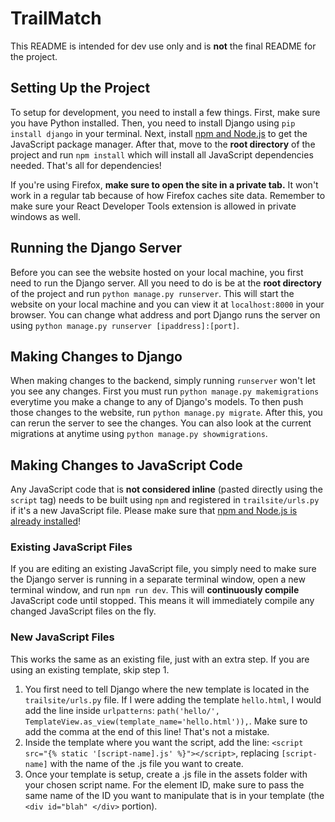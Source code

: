 # TrailMatch
This README is intended for dev use only and is **not** the final README for the project.



## Setting Up the Project
To setup for development, you need to install a few things. First, make sure you have Python installed. Then, you need to install Django using `pip install django` in your terminal. Next, install [npm and Node.js](https://nodejs.org/en/download/) to get the JavaScript package manager. After that, move to the **root directory** of the project and run `npm install` which will install all JavaScript dependencies needed. That's all for dependencies!

If you're using Firefox, **make sure to open the site in a private tab.** It won't work
in a regular tab because of how Firefox caches site data. Remember to make sure your
React Developer Tools extension is allowed in private windows as well.

## Running the Django Server
Before you can see the website hosted on your local machine, you first need to run the Django server. All you need to do is be at the **root directory** of the project and run `python manage.py runserver`. This will start the website on your local machine and you can view it at `localhost:8000` in your browser. You can change what address and port Django runs the server on using `python manage.py runserver [ipaddress]:[port]`.

## Making Changes to Django
When making changes to the backend, simply running `runserver` won't let you see any changes. First you must run `python manage.py makemigrations` everytime you make a change to any of Django's models. To then push those changes to the website, run `python manage.py migrate`. After this, you can rerun the server to see the changes. You can also look at the current migrations at anytime using `python manage.py showmigrations`.

## Making Changes to JavaScript Code
Any JavaScript code that is **not considered inline** (pasted directly using the `script` tag) needs to be built using `npm` and registered in `trailsite/urls.py` if it's a new JavaScript file. Please make sure that [npm and Node.js is already installed](https://nodejs.org/en/download/)!
### Existing JavaScript Files
If you are editing an existing JavaScript file, you simply need to make sure the Django server is running in a separate terminal window, open a new terminal window, and run `npm run dev`. This will **continuously compile** JavaScript code until stopped. This means it will immediately compile any changed JavaScript files on the fly.
### New JavaScript Files
This works the same as an existing file, just with an extra step. If you are using an existing template, skip step 1.
1) You first need to tell Django where the new template is located in the `trailsite/urls.py` file. If I were adding the template `hello.html`, I would add the line inside `urlpatterns`: `path('hello/', TemplateView.as_view(template_name='hello.html')),`. Make sure to add the comma at the end of this line! That's not a mistake.
2) Inside the template where you want the script, add the line: `<script src="{% static '[script-name].js' %}"></script>`, replacing `[script-name]` with the name of the .js file you want to create.
3) Once your template is setup, create a .js file in the assets folder with your chosen script name. For the element ID, make sure to pass the same name of the ID you want to manipulate that is in your template (the `<div id="blah" </div>` portion).
